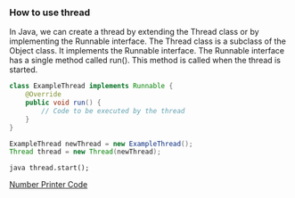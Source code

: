 ### How to use thread
In Java, we can create a thread by extending the Thread class or by implementing the Runnable interface. The Thread class is a subclass of the Object class. It implements the Runnable interface. The Runnable interface has a single method called run(). This method is called when the thread is started.
```java
class ExampleThread implements Runnable {
    @Override
    public void run() {
        // Code to be executed by the thread
    }
}
```

```java
ExampleThread newThread = new ExampleThread();
Thread thread = new Thread(newThread);
```

``java
thread.start();
``

[Number Printer Code](../os/code/thread)